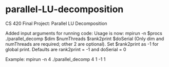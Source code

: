 # parallel-LU-decomposition
CS 420 Final Project: Parallel LU Decomposition


Added input arguments for running code:
Usage is now: mpirun -n $procs ./parallel_decomp $dim $numThreads $rank2print $doSerial (Only dim and numThreads are required; other 2 are optional). Set $rank2print as -1 for global print. Defaults are rank2print = -1 and doSerial = 0

Example: mpirun -n 4 ./parallel_decomp 4 1 -1 1
